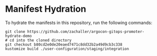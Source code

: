 # Manifest Hydration

To hydrate the manifests in this repository, run the following commands:

```shell
git clone https://github.com/zachaller/argocon-gitops-promoter-hydrate-demo
# cd into the cloned directory
git checkout b80cd2e0de20eaed7471c8dd32b2a49d9cb3c338
kustomize build ./user-configuration/staging/integration
```
